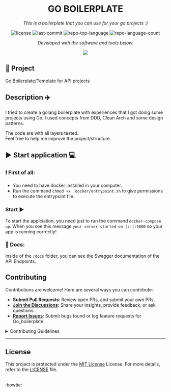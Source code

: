 <p align="center">
    <h1 align="center">GO BOILERPLATE</h1>
</p>
<p align="center">
    <em>
    This is a boilerplate that you can use for your go projects :)
    </em>
</p>
<p align="center">
	<img src="https://img.shields.io/github/license/diegoclair/go_boilerplate?style=flat&color=0080ff" alt="license">
	<img src="https://img.shields.io/github/last-commit/diegoclair/go_boilerplate?style=flat&logo=git&logoColor=white&color=0080ff" alt="last-commit">
	<img src="https://img.shields.io/github/languages/top/diegoclair/go_boilerplate?style=flat&color=0080ff" alt="repo-top-language">
	<img src="https://img.shields.io/github/languages/count/diegoclair/go_boilerplate?style=flat&color=0080ff" alt="repo-language-count">
<p>
<p align="center">
		<em>Developed with the software and tools below.</em>
</p>
<p align="center">
    <img src="https://skillicons.dev/icons?i=githubactions,mysql,go,docker" >
</p>

## 📝 Project
Go Boilerplate/Template for API projects
  
## Description ✈️
I tried to create a golang boilerplate with experiences that I got doing some projects using Go.
I used concepts from DDD, Clean Arch and some design patterns. 
  
The code are with all layers tested.  
Feel free to help me improve the project/structure. 
  
## ▶️ Start application 💻 

### ❗ First of all:
* You need to have docker installed in your computer.
* Run the command `chmod +x .docker/entrypoint.sh` to give permissions to execute the entrypoint file.

### Start ▶️
To start the applciation, you need just to run the command `docker-compose up`. When you see this message `your server started on [::]:5000` so your app is running correctly!

### 📝 Docs:
Inside of the `/docs` folder, you can see the Swagger documentation of the API Endpoints.

##  Contributing

Contributions are welcome! Here are several ways you can contribute:

- **Submit Pull Requests**: Review open PRs, and submit your own PRs.
- **[Join the Discussions](https://github.com/diegoclair/go_boilerplate/discussions)**: Share your insights, provide feedback, or ask questions.
- **[Report Issues](https://github.com/diegoclair/go_boilerplate/issues)**: Submit bugs found or log feature requests for Go_boilerplate.

<details closed>
    <summary>Contributing Guidelines</summary>

1. **Fork the Repository**: Start by forking the project repository to your GitHub account.
2. **Clone Locally**: Clone the forked repository to your local machine using a Git client.
   ```sh
   git clone https://github.com/diegoclair/go_boilerplate
   ```
3. **Create a New Branch**: Always work on a new branch, giving it a descriptive name.
   ```sh
   git checkout -b new-feature-x
   ```
4. **Make Your Changes**: Develop and test your changes locally.
5. **Commit Your Changes**: Commit with a clear message describing your updates.
   ```sh
   git commit -m 'Implemented new feature x.'
   ```
6. **Push to GitHub**: Push the changes to your forked repository.
   ```sh
   git push origin new-feature-x
   ```
7. **Submit a Pull Request**: Create a PR against the original project repository. Clearly describe the changes and their motivations.

Once your PR is reviewed and approved, it will be merged into the main branch.

</details>  

---

##  License

This project is protected under the [MIT License](https://choosealicense.com/licenses/mit/) License. For more details, refer to the [LICENSE](./LICENSE) file.

<br>
:bowtie:
